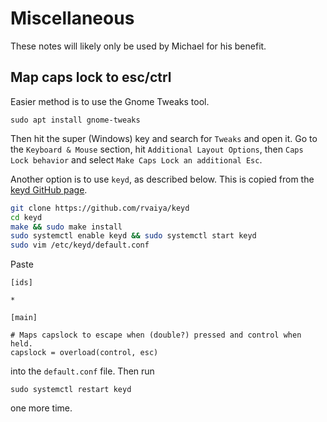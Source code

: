 # Miscellaneous

These notes will likely only be used by Michael for his benefit.

## Map caps lock to esc/ctrl

Easier method is to use the Gnome Tweaks tool.

```
sudo apt install gnome-tweaks
```

Then hit the super (Windows) key and search for `Tweaks` and open it. Go to the 
`Keyboard & Mouse` section, hit `Additional Layout Options`, then 
`Caps Lock behavior` and select `Make Caps Lock an additional Esc`.

Another option is to use `keyd`, as described below. This is copied from the 
[keyd GitHub page](https://github.com/rvaiya/keyd).

```bash
git clone https://github.com/rvaiya/keyd
cd keyd
make && sudo make install
sudo systemctl enable keyd && sudo systemctl start keyd
sudo vim /etc/keyd/default.conf
```

Paste

```
[ids]

*

[main]

# Maps capslock to escape when (double?) pressed and control when held.
capslock = overload(control, esc)
```

into the `default.conf` file. Then run

```sudo systemctl restart keyd```

one more time.